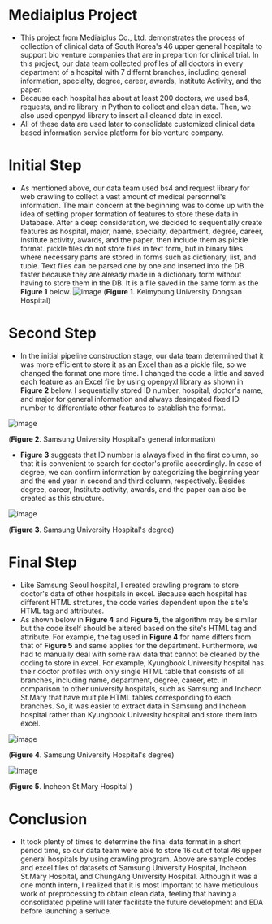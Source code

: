 # Mediaiplus Project
* This project from Mediaiplus Co., Ltd. demonstrates the process of collection of clinical data of South Korea's 46 upper general hospitals to support bio venture companies that are in prepartion for clinical trial. In this project, our data team collected profiles of all doctors in every department of a hospital with 7 differnt branches, including general information, specialty, degree, career, awards, Institute Activity, and the paper. 
* Because each hospital has about at least 200 doctors, we used bs4, requests, and re library in Python to collect and clean data. Then, we also used openpyxl library to insert all cleaned data in excel. 
* All of these data are used later to consolidate customized clinical data based information service platform for bio venture company.  

# Initial Step
* As mentioned above, our data team used bs4 and request library for web crawling to collect a vast amount of medical personnel's information. The main concern at the beginning was to come up with the idea of setting proper formation of features to store these data in Database. After a deep consideration, we decided to sequentially create features as hospital, major, name, specialty, department, degree, career, Institute activity, awards, and the paper, then include them as pickle format. pickle files do not store files in text form, but in binary files where necessary parts are stored in forms such as dictionary, list, and tuple. Text files can be parsed one by one and inserted into the DB faster because they are already made in a dictionary form without having to store them in the DB. It is a file saved in the same form as the **Figure 1**  below.
![image](https://user-images.githubusercontent.com/89524942/146409309-9ce5e798-1649-4729-a9bd-fd6ecb9ea70b.png)
(**Figure 1**. Keimyoung University Dongsan Hospital)

# Second Step 
* In the initial pipeline construction stage, our data team determined that it was more efficient to store it as an Excel than as a pickle file, so we changed the format one more time. I changed the code a little and saved each feature as an Excel file by using openpyxl library as shown in **Figure 2** below. I sequentially stored ID number, hospital, doctor's name, and major for general information and always desingated fixed ID number to differentiate other features to establish the format. 

![image](https://user-images.githubusercontent.com/89524942/146485174-c1b8ee29-3e40-4cf0-b233-ed9b52986fd2.png)

(**Figure 2**. Samsung University Hospital's general information)
 
 * **Figure 3** suggests that ID number is always fixed in the first column, so that it is convenient to search for doctor's profile accordingly. In case of degree, we can confirm information by categorizing the beginning year and the end year in second and third column, respectively. Besides degree, career, Institute activity, awards, and the paper can also be created as this structure. 

![image](https://user-images.githubusercontent.com/89524942/146485087-b3fba888-37da-4beb-b1e3-0999a4eb40f5.png)

(**Figure 3**. Samsung University Hospital's degree)

# Final Step 
* Like Samsung Seoul hospital, I created crawling program to store doctor's data of other hospitals in excel. Because each hospital has different HTML strctures, the code varies dependent upon the site's HTML tag and attributes. 
* As shown below in **Figure 4** and **Figure 5**, the algorithm may be similar but the code itself should be altered based on the site's HTML tag and attribute.  For example, the tag used in **Figure 4** for name differs from that of **Figure 5** and same applies for the department. Furthermore, we had to manually deal with some raw data that cannot be cleaned by the coding to store in excel. For example, Kyungbook University hospital has their doctor profiles with only single HTML table that consists of all branches, including name, department, degree, career, etc. in comparison to other university hospitals, such as Samsung and Incheon St.Mary that have multiple HTML tables corresponding to each branches. So, it was easier to extract data in Samsung and Incheon hospital rather than Kyungbook University hospital and store them into excel.

![image](https://user-images.githubusercontent.com/89524942/146640323-a45a02a7-97d8-4181-ba80-c603e0da46ea.png)

(**Figure 4**. Samsung University Hospital's degree)

![image](https://user-images.githubusercontent.com/89524942/146640498-05d4b8fa-196e-4774-a5b9-b537026b9c89.png)

(**Figure 5**. Incheon St.Mary Hospital )

# Conclusion 

* It took plenty of times to determine the final data format in a short period time, so our data team were able to store 16 out of total 46 upper general hospitals by using crawling program. Above are sample codes and excel files of datasets of Samsung University Hospital, Incheon St.Mary Hospital, and ChungAng University Hospital. Although it was a one month intern, I realized that it is most important to have meticulous work of preprocessing to obtain clean data, feeling that having a consolidated pipeline will later facilitate the future development and EDA before launching a serivce. 
